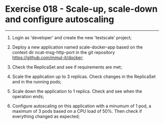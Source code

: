 # Exercise 018 - Scale-up, scale-down and configure autoscaling

---

1. Login as 'developer' and create the new 'testscale' project;

2. Deploy a new application named scale-docker-app based on the context dir
   ncat-msg-http-port in the git repository https://github.com/mmul-it/docker;

3. Check the ReplicaSet and see if requirements are met;

4. Scale the application up to 3 replicas. Check changes in the ReplicaSet and
   in the running pods;

5. Scale down the application to 1 replica. Check and see when the operation
   ends;

6. Configure autoscaling on this application with a minumum of 1 pod, a
   maximum of 3 pods based on a CPU load of 50%. Then check if everything
   changed as expected;
